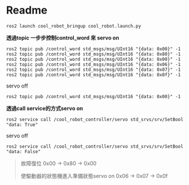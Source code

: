 # Readme

```shell
ros2 launch cool_robot_bringup cool_robot.launch.py 
```

**透過topic 一步步控制control_word 來 servo on**
```shell
ros2 topic pub /control_word std_msgs/msg/UInt16 "{data: 0x00}" -1
ros2 topic pub /control_word std_msgs/msg/UInt16 "{data: 0x80}" -1
ros2 topic pub /control_word std_msgs/msg/UInt16 "{data: 0x00}" -1
ros2 topic pub /control_word std_msgs/msg/UInt16 "{data: 0x06}" -1
ros2 topic pub /control_word std_msgs/msg/UInt16 "{data: 0x07}" -1
ros2 topic pub /control_word std_msgs/msg/UInt16 "{data: 0x0f}" -1
```
servo off
```shell
ros2 topic pub /control_word std_msgs/msg/UInt16 "{data: 0x00}" -1
```


**透過call service的方式servo on**

```shell
ros2 service call /cool_robot_controller/servo std_srvs/srv/SetBool "data: True" 
```
servo off
```shell
ros2 service call /cool_robot_controller/servo std_srvs/srv/SetBool "data: False"
```

>故障復位 
>0x00 -> 0x80 -> 0x00
>
>使驅動器的狀態機進入準備狀態servo on 
>0x06 -> 0x07 -> 0x0f